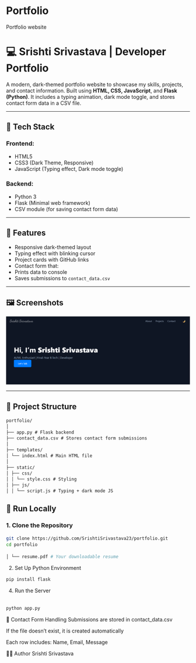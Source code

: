 # Portfolio
Portfolio website
# 💻 Srishti Srivastava | Developer Portfolio
A modern, dark-themed portfolio website to showcase my skills, projects, and contact information. Built using **HTML, CSS, JavaScript**, and **Flask (Python)**. It includes a typing animation, dark mode toggle, and stores contact form data in a CSV file.


---

## 🧩 Tech Stack

### Frontend:
- HTML5
- CSS3 (Dark Theme, Responsive)
- JavaScript (Typing effect, Dark mode toggle)

### Backend:
- Python 3
- Flask (Minimal web framework)
- CSV module (for saving contact form data)

---

## 🎯 Features

-  Responsive dark-themed layout
-  Typing effect with blinking cursor
-  Project cards with GitHub links
-  Contact form that:
  - Prints data to console
  - Saves submissions to `contact_data.csv`

---

## 🖼️ Screenshots

![Screenshot](SS.png) <!-- Optional -->

---

## 📂 Project Structure
```
portfolio/
│
├── app.py # Flask backend
├── contact_data.csv # Stores contact form submissions
│
├── templates/
│ └── index.html # Main HTML file
│
├── static/
│ ├── css/
│ │ └── style.css # Styling
│ ├── js/
│ │ └── script.js # Typing + dark mode JS
```

## 🚀 Run Locally

### 1. Clone the Repository

```bash
git clone https://github.com/SrishtiSrivastava23/portfolio.git
cd portfolio

│ └── resume.pdf # Your downloadable resume
```

2. Set Up Python Environment

```bash
pip install flask
```

4. Run the Server

```bash

python app.py
```

📝 Contact Form Handling
Submissions are stored in contact_data.csv

If the file doesn’t exist, it is created automatically

Each row includes: Name, Email, Message

👩‍💻 Author
Srishti Srivastava
